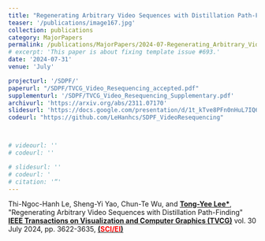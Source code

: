 ```yaml
---
title: "Regenerating Arbitrary Video Sequences with Distillation Path-Finding"
teaser: '/publications/image167.jpg'
collection: publications
category: MajorPapers
permalink: /publications/MajorPapers/2024-07-Regenerating_Arbitrary_Video_Sequences_with_Distillation_Path-Finding
# excerpt: 'This paper is about fixing template issue #693.'
date: '2024-07-31'
venue: 'July'

projecturl: '/SDPF/'
paperurl: "/SDPF/TVCG_Video_Resequencing_accepted.pdf"
supplementurl: '/SDPF/TVCG_Video_Resequencing_Supplementary.pdf'
archivurl: 'https://arxiv.org/abs/2311.07170'
slidesurl: 'https://docs.google.com/presentation/d/1t_kTve8PFn0nHuL7IQ6kl5BbZApCxGzb/edit?usp=drive_link&ouid=104484756371355387863&rtpof=true&sd=true'
codeurl: "https://github.com/LeHanhcs/SDPF_VideoResequencing"



# videourl: ''
# codeurl: ''

# slidesurl: ''
# codeurl: '
# citation: '“'
---
```


Thi-Ngoc-Hanh Le, Sheng-Yi Yao, Chun-Te Wu, and  <strong><u>Tong-Yee Lee*</u></strong>, "Regenerating Arbitrary Video Sequences with Distillation Path-Finding"  <strong><u>IEEE Transactions on Visualization and Computer Graphics (TVCG)</u></strong>  vol. 30  July 2024, pp. 3622-3635, <strong><u> (<span style="color:red">SCI/EI</span>)</u></strong>